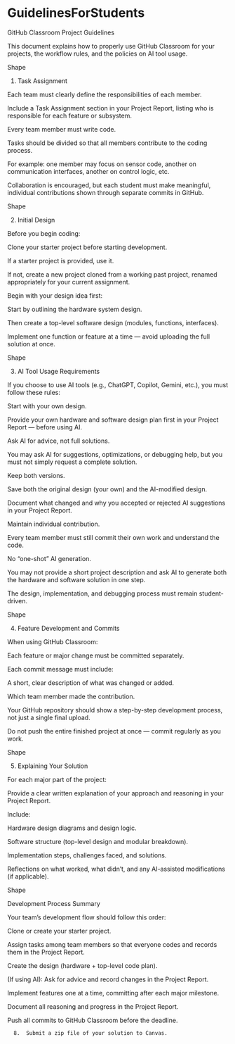 # GuidelinesForStudents
GitHub Classroom Project Guidelines 

This document explains how to properly use GitHub Classroom for your projects, the workflow rules, and the policies on AI tool usage. 

Shape 

1. Task Assignment 

Each team must clearly define the responsibilities of each member. 
 

Include a Task Assignment section in your Project Report, listing who is responsible for each feature or subsystem. 

Every team member must write code. 
 

Tasks should be divided so that all members contribute to the coding process. 
 

For example: one member may focus on sensor code, another on communication interfaces, another on control logic, etc. 
 

Collaboration is encouraged, but each student must make meaningful, individual contributions shown through separate commits in GitHub. 
 

Shape 

2. Initial Design 

Before you begin coding: 

Clone your starter project before starting development. 
 

If a starter project is provided, use it. 
 

If not, create a new project cloned from a working past project, renamed appropriately for your current assignment. 
 

Begin with your design idea first: 
 

Start by outlining the hardware system design. 
 

Then create a top-level software design (modules, functions, interfaces). 
 

Implement one function or feature at a time — avoid uploading the full solution at once. 
 

Shape 

3. AI Tool Usage Requirements 

If you choose to use AI tools (e.g., ChatGPT, Copilot, Gemini, etc.), you must follow these rules: 

Start with your own design. 
 

Provide your own hardware and software design plan first in your Project Report — before using AI. 
 

Ask AI for advice, not full solutions. 
 

You may ask AI for suggestions, optimizations, or debugging help, but you must not simply request a complete solution. 
 

Keep both versions. 
 

Save both the original design (your own) and the AI-modified design. 
 

Document what changed and why you accepted or rejected AI suggestions in your Project Report. 
 

Maintain individual contribution. 
 

Every team member must still commit their own work and understand the code. 
 

No “one-shot” AI generation. 
 

You may not provide a short project description and ask AI to generate both the hardware and software solution in one step. 
 

The design, implementation, and debugging process must remain student-driven. 
 

 

Shape 

4. Feature Development and Commits 

When using GitHub Classroom: 

Each feature or major change must be committed separately. 
 

Each commit message must include: 
 

A short, clear description of what was changed or added. 
 

Which team member made the contribution. 
 

Your GitHub repository should show a step-by-step development process, not just a single final upload. 
 

Do not push the entire finished project at once — commit regularly as you work. 
 

Shape 

5. Explaining Your Solution 

For each major part of the project: 

Provide a clear written explanation of your approach and reasoning in your Project Report. 
 

Include: 
 

Hardware design diagrams and design logic. 
 

Software structure (top-level design and modular breakdown). 
 

Implementation steps, challenges faced, and solutions. 
 

Reflections on what worked, what didn’t, and any AI-assisted modifications (if applicable). 
 

Shape 
 

 

Development Process Summary 

Your team’s development flow should follow this order: 

Clone or create your starter project. 
 

Assign tasks among team members so that everyone codes and records them in the Project Report. 
 

Create the design (hardware + top-level code plan). 
 

(If using AI): Ask for advice and record changes in the Project Report. 
 

Implement features one at a time, committing after each major milestone. 
 

Document all reasoning and progress in the Project Report. 
 

Push all commits to GitHub Classroom before the deadline. 

      8.  Submit a zip file of your solution to Canvas.
